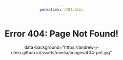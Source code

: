 ```yaml
---
permalink: /404.html
---
```

Error 404: Page Not Found!
=======

<html>
<head>
<style>
h1 {text-align: center;}
h2 {text-align: center;}
p {text-align: center;}
div {text-align: center;}
</style>
</head>
<body>

<div id="content"> data-background="https://andrew-j-chen.github.io/assets/media/images/404-pnf.jpg"</div>